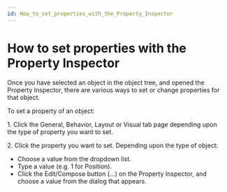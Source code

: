 ```yaml
---
id: How_to_set_properties_with_the_Property_Inspector
---
```


# How to set properties with the Property Inspector

Once you have selected an object in the object tree, and opened the Property Inspector, there are various ways to set or change properties for that object.

To set a property of an object:

1. Click the General, Behavior, Layout or Visual tab page depending upon the type of property you want to set.

2. Click the property you want to set. Depending upon the type of object:

- Choose a value from the dropdown list.
- Type a value (e.g. 1 for Position).
- Click the Edit/Compose button (...) on the Property Inspector, and choose a value from the dialog that appears.